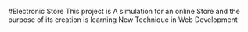 #Electronic Store
This project is A simulation for an online Store and the purpose of its creation is learning New Technique in Web Development  
